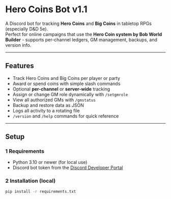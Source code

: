 # Hero Coins Bot v1.1

A Discord bot for tracking **Hero Coins** and **Big Coins** in tabletop RPGs (especially D&D 5e).  
Perfect for online campaigns that use the **Hero Coin system by Bob World Builder** - supports per-channel ledgers, GM management, backups, and version info.

---

## Features
- Track Hero Coins and Big Coins per player or party
- Award or spend coins with simple slash commands
- Optional **per-channel** or **server-wide** tracking
- Assign or change GM role dynamically with `/setgmrole`
- View all authorized GMs with `/gmstatus`
- Backup and restore data as JSON
- Logs all activity to a rotating file
- `/version` and `/help` commands for quick reference

---

## Setup

### 1 Requirements
- Python 3.10 or newer (for local use)
- Discord bot token from the [Discord Developer Portal](https://discord.com/developers/applications)

### 2 Installation (local)
```bash
pip install -r requirements.txt


